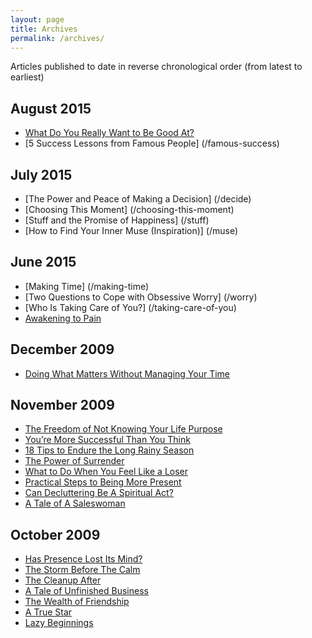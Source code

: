 ```yaml
---
layout: page
title: Archives
permalink: /archives/
---
```


Articles published to date in reverse chronological order (from latest to earliest)

## August 2015
- [What Do You Really Want to Be Good At?](/really-good)
- [5 Success Lessons from Famous People] (/famous-success)

## July 2015
- [The Power and Peace of Making a Decision] (/decide)
- [Choosing This Moment] (/choosing-this-moment)
- [Stuff and the Promise of Happiness] (/stuff)
- [How to Find Your Inner Muse (Inspiration)] (/muse)

## June 2015

- [Making Time] (/making-time)
- [Two Questions to Cope with Obsessive Worry] (/worry)
- [Who Is Taking Care of You?] (/taking-care-of-you)
- [Awakening to Pain](/awakening-to-pain)

## December 2009


- [Doing What Matters Without Managing Your Time](/doing-what-matters-without-managing-time)

## November 2009

- [The Freedom of Not Knowing Your Life Purpose](/the-freedom-of-not-knowing-your-life-purpose)
- [You’re More Successful Than You Think](/youre-more-successful-than-you-think)
- [18 Tips to Endure the Long Rainy Season](/18-tips-to-endure-the-long-rainy-season)
- [The Power of Surrender](/power-of-surrender)
- [What to Do When You Feel Like a Loser](/loser)
- [Practical Steps to Being More Present](/practical-steps-to-being-more-present)
- [Can Decluttering Be A Spiritual Act?](/can-decluttering-be-a-spiritual-act)
- [A Tale of A Saleswoman](/tale-of-a-saleswoman)


## October 2009

- [Has Presence Lost Its Mind?](/has-presence-lost-its-mind)
- [The Storm Before The Calm](/the-storm-before-the-calm)
- [The Cleanup After](/cleanup)
- [A Tale of Unfinished Business](/unfinished-business)
- [The Wealth of Friendship](/friendship)
- [A True Star](/true-star)
- [Lazy Beginnings](/begin)